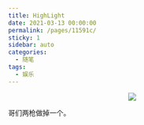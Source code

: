 ```yaml
---
title: HighLight
date: 2021-03-13 00:00:00
permalink: /pages/11591c/
sticky: 1
sidebar: auto
categories:
  - 随笔
tags:
  - 娱乐
---
```


<p align=center>
  <img src="https://cdn.jsdelivr.net/gh/ckhr516/blog-img@main/202310301034590.jpeg">
</p>

哥们两枪做掉一个。

<!-- more -->
